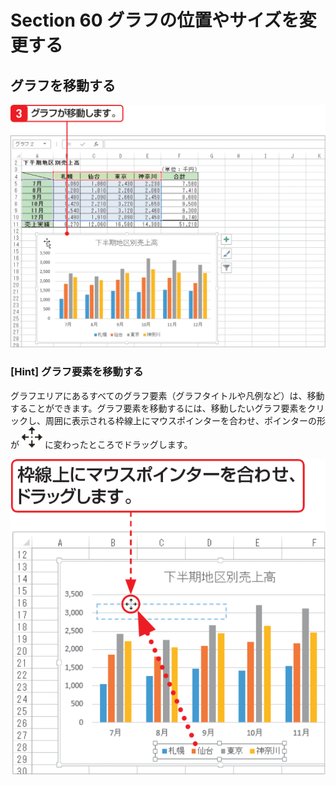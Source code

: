# Section 60 グラフの位置やサイズを変更する

## グラフを移動する

![](002.png)

### [Hint] グラフ要素を移動する

グラフエリアにあるすべてのグラフ要素（グラフタイトルや凡例など）は、移動することができます。グラフ要素を移動するには、移動したいグラフ要素をクリックし、周囲に表示される枠線上にマウスポインターを合わせ、ポインターの形が ![](icon_pointer7.png) に変わったところでドラッグします。

![hint](003.png)